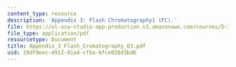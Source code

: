 ```yaml
---
content_type: resource
description: 'Appendix 3: Flash Chromatography1 (FC).'
file: https://ol-ocw-studio-app-production.s3.amazonaws.com/courses/5-32-intermediate-chemical-experimentation-spring-2003/19df9eecd91291a4cfbabfce028d3bd6_Appendix_3_Flash_Cromatography_03.pdf
file_type: application/pdf
resourcetype: Document
title: Appendix_3_Flash_Cromatography_03.pdf
uid: 19df9eec-d912-91a4-cfba-bfce028d3bd6
---
```

